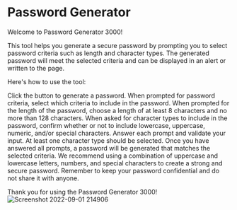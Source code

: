 # Password Generator 

Welcome to Password Generator 3000!

This tool helps you generate a secure password by prompting you to select password criteria such as length and character types. The generated password will meet the selected criteria and can be displayed in an alert or written to the page.

Here's how to use the tool:

Click the button to generate a password.
When prompted for password criteria, select which criteria to include in the password.
When prompted for the length of the password, choose a length of at least 8 characters and no more than 128 characters.
When asked for character types to include in the password, confirm whether or not to include lowercase, uppercase, numeric, and/or special characters.
Answer each prompt and validate your input. At least one character type should be selected.
Once you have answered all prompts, a password will be generated that matches the selected criteria.
We recommend using a combination of uppercase and lowercase letters, numbers, and special characters to create a strong and secure password. Remember to keep your password confidential and do not share it with anyone.

Thank you for using the Password Generator 3000!
![Screenshot 2022-09-01 214906](https://user-images.githubusercontent.com/110071825/188041692-574c56d6-1b1b-4e09-ba63-15ca12b70dd5.png)
